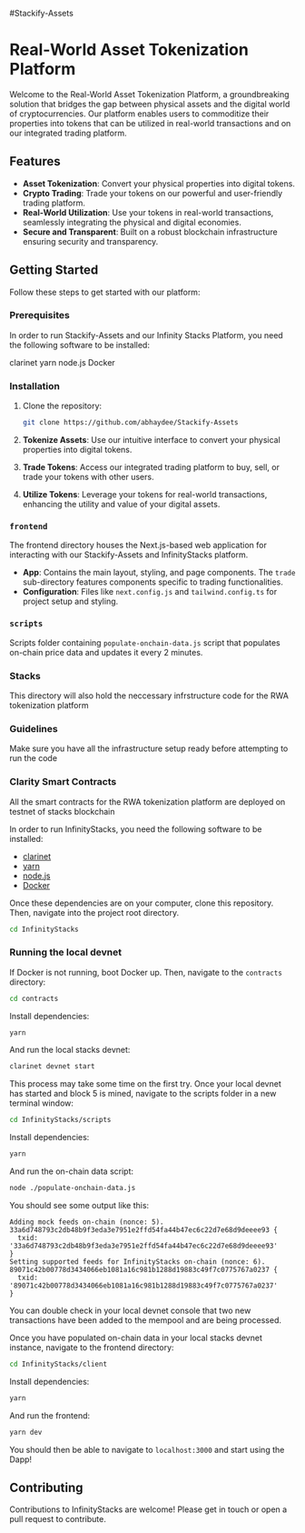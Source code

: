 #Stackify-Assets

# Real-World Asset Tokenization Platform

Welcome to the Real-World Asset Tokenization Platform, a groundbreaking solution that bridges the gap between physical assets and the digital world of cryptocurrencies. Our platform enables users to commoditize their properties into tokens that can be utilized in real-world transactions and on our integrated trading platform.

## Features

- **Asset Tokenization**: Convert your physical properties into digital tokens.
- **Crypto Trading**: Trade your tokens on our powerful and user-friendly trading platform.
- **Real-World Utilization**: Use your tokens in real-world transactions, seamlessly integrating the physical and digital economies.
- **Secure and Transparent**: Built on a robust blockchain infrastructure ensuring security and transparency.

## Getting Started

Follow these steps to get started with our platform:

### Prerequisites

In order to run Stackify-Assets and our Infinity Stacks Platform, you need the following software to be installed:

clarinet
yarn
node.js
Docker

### Installation

1. Clone the repository:

   ```sh
   git clone https://github.com/abhaydee/Stackify-Assets
   ```

1. **Tokenize Assets**: Use our intuitive interface to convert your physical properties into digital tokens.
1. **Trade Tokens**: Access our integrated trading platform to buy, sell, or trade your tokens with other users.
1. **Utilize Tokens**: Leverage your tokens for real-world transactions, enhancing the utility and value of your digital assets.

### `frontend`

The frontend directory houses the Next.js-based web application for interacting with our Stackify-Assets and InfinityStacks platform.

- **App**: Contains the main layout, styling, and page components. The `trade` sub-directory features components specific to trading functionalities.
- **Configuration**: Files like `next.config.js` and `tailwind.config.ts` for project setup and styling.

### `scripts`

Scripts folder containing `populate-onchain-data.js` script that populates on-chain price data and updates it every 2 minutes.

### Stacks

This directory will also hold the neccessary infrstructure code for the RWA tokenization platform

### Guidelines

Make sure you have all the infrastructure setup ready before attempting to run the code

### Clarity Smart Contracts

All the smart contracts for the RWA tokenization platform are deployed on testnet of stacks blockchain

In order to run InfinityStacks, you need the following software to be installed:

- [clarinet](https://github.com/hirosystems/clarinet)
- [yarn](https://yarnpkg.com/)
- [node.js](https://nodejs.org/en/download)
- [Docker](https://www.docker.com/)

Once these dependencies are on your computer, clone this repository. Then, navigate into the project root directory.

```bash
cd InfinityStacks
```

### Running the local devnet

If Docker is not running, boot Docker up. Then, navigate to the `contracts` directory:

```bash
cd contracts
```

Install dependencies:

```bash
yarn
```

And run the local stacks devnet:

```bash
clarinet devnet start
```

This process may take some time on the first try. Once your local devnet has started and block 5 is mined, navigate to the scripts folder in a new terminal window:

```bash
cd InfinityStacks/scripts
```

Install dependencies:

```bash
yarn
```

And run the on-chain data script:

```bash
node ./populate-onchain-data.js
```

You should see some output like this:

```
Adding mock feeds on-chain (nonce: 5).
33a6d748793c2db48b9f3eda3e7951e2ffd54fa44b47ec6c22d7e68d9deeee93 {
  txid: '33a6d748793c2db48b9f3eda3e7951e2ffd54fa44b47ec6c22d7e68d9deeee93'
}
Setting supported feeds for InfinityStacks on-chain (nonce: 6).
89071c42b00778d3434066eb1081a16c981b1288d19883c49f7c0775767a0237 {
  txid: '89071c42b00778d3434066eb1081a16c981b1288d19883c49f7c0775767a0237'
}
```

You can double check in your local devnet console that two new transactions have been added to the mempool and are being processed.

Once you have populated on-chain data in your local stacks devnet instance, navigate to the frontend directory:

```bash
cd InfinityStacks/client
```

Install dependencies:

```bash
yarn
```

And run the frontend:

```bash
yarn dev
```

You should then be able to navigate to `localhost:3000` and start using the Dapp!

## Contributing

Contributions to InfinityStacks are welcome! Please get in touch or open a pull request to contribute.
